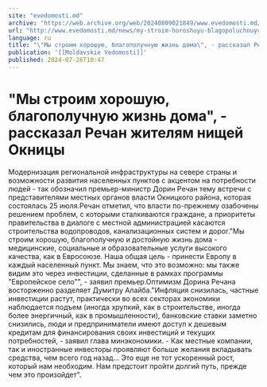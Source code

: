 ```yaml
---
site: "evedomosti.md"
archive: "https://web.archive.org/web/20240809021849/www.evedomosti.md/news/my-stroim-horoshuyu-blagopoluchnuyu-zhizn-doma-rasskazal-rec"
url: "http://www.evedomosti.md/news/my-stroim-horoshuyu-blagopoluchnuyu-zhizn-doma-rasskazal-rec"
language: ru
title: "\"Мы строим хорошую, благополучную жизнь дома\", - рассказал Речан жителям нищей Окницы"
publication: '[[Moldavskie Vedomosti]]'
published: 2024-07-26T10:47
---
```


# "Мы строим хорошую, благополучную жизнь дома", - рассказал Речан жителям нищей Окницы

Модернизация региональной инфраструктуры на севере страны и возможности развития населенных пунктов с акцентом на потребности людей - так обозначил премьер-министр Дорин Речан тему встречи с представителями местных органов власти Окницкого района, которая состоялась 25 июля.Речан отметил, что власти по-прежнему озабочены решением проблем, с которыми сталкиваются граждане, а приоритеты правительства в диалоге с местной администрацией касаются строительства водопроводов, канализационных систем и дорог."Мы строим хорошую, благополучную и достойную жизнь дома - медицинские, социальные и образовательные услуги высокого качества, как в Евросоюзе. Наша общая цель - принести Европу в каждый населенный пункт. Мы знаем, что это возможно: мы также видим это через инвестиции, сделанные в рамках программы "Европейское село"", - заявил премьер.Оптимизм Дорина Речана восторженно разделяет Думитру Алайба."Инфляция снизилась, частные инвестиции растут, практически во всех секторах экономики наблюдается подъем (иногда хрупкий, как в строительстве, иногда более энергичный, как в промышленности), банковские ставки заметно снизились, люди и предприниматели имеют доступ к дешевым кредитам для финансирования своих инвестиций и текущих потребностей, - заявил глава минэкономики. - Как местные компании, так и иностранные инвесторы проявляют больше желания вкладывать средства, чем всего год назад... Это еще не тот ускоренный рост, который нам необходим. Нам предстоит пройти долгий путь, прежде чем это произойдет".